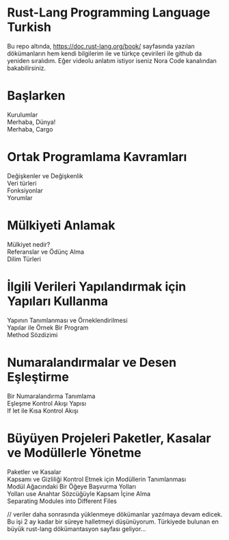 
# Rust-Lang Programming Language Turkish

Bu repo altında, https://doc.rust-lang.org/book/ sayfasında yazılan dökümanların hem kendi bilgilerim ile ve türkçe çevirileri ile github da yeniden sıralıdım. Eğer videolu anlatım istiyor iseniz Nora Code kanalından bakabilirsiniz.

# Başlarken 

Kurulumlar \
Merhaba, Dünya! \
Merhaba, Cargo 

# Ortak Programlama Kavramları

Değişkenler ve Değişkenlik \
Veri türleri\
Fonksiyonlar\
Yorumlar

# Mülkiyeti Anlamak

Mülkiyet nedir? \
Referanslar ve Ödünç Alma \
Dilim Türleri

# İlgili Verileri Yapılandırmak için Yapıları Kullanma

Yapının Tanımlanması ve Örneklendirilmesi\
Yapılar ile Örnek Bir Program \
Method Sözdizimi 

# Numaralandırmalar ve Desen Eşleştirme

Bir Numaralandırma Tanımlama \
Eşleşme Kontrol Akışı Yapısı \
If let ile Kısa Kontrol Akışı

# Büyüyen Projeleri Paketler, Kasalar ve Modüllerle Yönetme

Paketler ve Kasalar\
Kapsamı ve Gizliliği Kontrol Etmek için Modüllerin Tanımlanması\
Modül Ağacındaki Bir Öğeye Başvurma Yolları\
Yolları use Anahtar Sözcüğüyle Kapsam İçine Alma \
Separating Modules into Different Files






// veriler daha sonrasında yüklenmeye dökümanlar yazılmaya devam edicek. Bu işi 2 ay kadar bir süreye halletmeyi düşünüyorum. Türkiyede bulunan en büyük rust-lang dökümantasyon sayfası geliyor...
